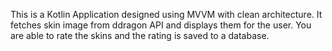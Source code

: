 This is a Kotlin Application designed using MVVM with clean architecture. It fetches skin image from ddragon API and displays them for the user. You are able to rate the skins and the rating is saved to a database.
